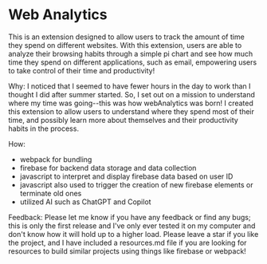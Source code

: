 # Web Analytics
This is an extension designed to allow users to track the amount of time they spend on different websites. With this extension, users are able to analyze their browsing habits through a simple pi chart and see how much time they spend on different applications, such as email, empowering users to take control of their time and productivity! 

Why: 
I noticed that I seemed to have fewer hours in the day to work than I thought I did after summer started. So, I set out on a mission to understand where my time was going--this was how webAnalytics was born! I created this extension to allow users to understand where they spend most of their time, and possibly learn more about themselves and their productivity habits in the process. 

How: 
- webpack for bundling
- firebase for backend data storage and data collection
- javascript to interpret and display firebase data based on user ID
- javascript also used to trigger the creation of new firebase elements or terminate old ones
- utilized AI such as ChatGPT and Copilot

Feedback: 
Please let me know if you have any feedback or find any bugs; this is only the first release and I've only ever tested it on my computer and don't know how it will hold up to a higher load. Please leave a star if you like the project, and I have included a resources.md file if you are looking for resources to build similar projects using things like firebase or webpack! 